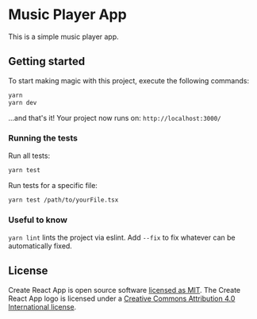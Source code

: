 # Music Player App

This is a simple music player app.

## Getting started

To start making magic with this project, execute the following commands:

```sh
yarn
yarn dev
```
...and that's it! Your project now runs on: `http://localhost:3000/`

### Running the tests

Run all tests:
```sh
yarn test
```
Run tests for a specific file:

```sh
yarn test /path/to/yourFile.tsx
```

### Useful to know

`yarn lint` lints the project via eslint. Add `--fix` to fix whatever can be automatically fixed.

## License

Create React App is open source software [licensed as MIT](https://github.com/facebook/create-react-app/blob/master/LICENSE). The Create React App logo is licensed  under a [Creative Commons Attribution 4.0 International license](https://creativecommons.org/licenses/by/4.0/).
